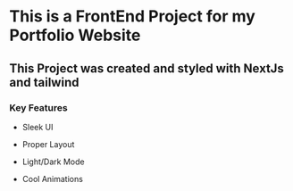 # This is a FrontEnd Project for my Portfolio Website

## This Project was created and styled with NextJs and tailwind

### Key Features 

+ Sleek UI

+ Proper Layout

+ Light/Dark Mode

+ Cool Animations
